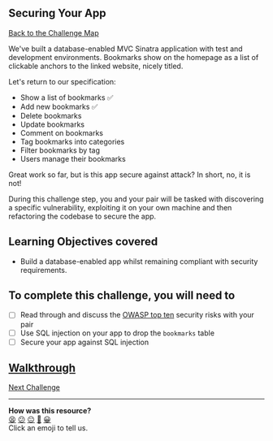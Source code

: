 ## Securing Your App

[Back to the Challenge Map](00_challenge_map.md#challenges)

We've built a database-enabled MVC Sinatra application with test and development environments. Bookmarks show on the homepage as a list of clickable anchors to the linked website, nicely titled.

Let's return to our specification:

* Show a list of bookmarks :white_check_mark:
* Add new bookmarks :white_check_mark:
* Delete bookmarks
* Update bookmarks
* Comment on bookmarks
* Tag bookmarks into categories
* Filter bookmarks by tag
* Users manage their bookmarks

Great work so far, but is this app secure against attack? In short, no, it is not!

During this challenge step, you and your pair will be tasked with discovering a specific vulnerability, exploiting it on your own machine and then refactoring the codebase to secure the app.

## Learning Objectives covered

* Build a database-enabled app whilst remaining compliant with security requirements.

## To complete this challenge, you will need to

- [ ] Read through and discuss the [OWASP top ten][owasp_top_ten] security risks with your pair
- [ ] Use SQL injection on your app to drop the `bookmarks` table
- [ ] Secure your app against SQL injection

[owasp_top_ten]: https://owasp.org/www-project-top-ten/

## [Walkthrough](../walkthroughs/12.md)

[Next Challenge](13_deleting_bookmarks.md)

<!-- BEGIN GENERATED SECTION DO NOT EDIT -->

---

**How was this resource?**  
[😫](https://airtable.com/shrUJ3t7KLMqVRFKR?prefill_Repository=makersacademy/course&prefill_File=bookmark_manager/12_securing_your_app.md&prefill_Sentiment=😫) [😕](https://airtable.com/shrUJ3t7KLMqVRFKR?prefill_Repository=makersacademy/course&prefill_File=bookmark_manager/12_securing_your_app.md&prefill_Sentiment=😕) [😐](https://airtable.com/shrUJ3t7KLMqVRFKR?prefill_Repository=makersacademy/course&prefill_File=bookmark_manager/12_securing_your_app.md&prefill_Sentiment=😐) [🙂](https://airtable.com/shrUJ3t7KLMqVRFKR?prefill_Repository=makersacademy/course&prefill_File=bookmark_manager/12_securing_your_app.md&prefill_Sentiment=🙂) [😀](https://airtable.com/shrUJ3t7KLMqVRFKR?prefill_Repository=makersacademy/course&prefill_File=bookmark_manager/12_securing_your_app.md&prefill_Sentiment=😀)  
Click an emoji to tell us.

<!-- END GENERATED SECTION DO NOT EDIT -->

